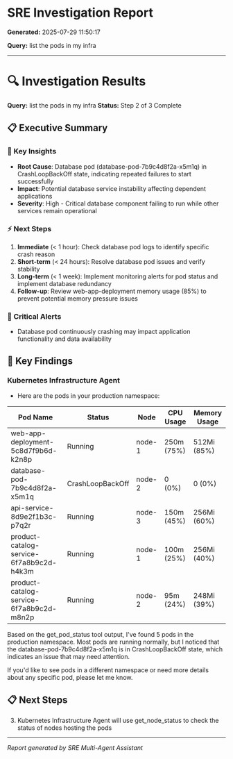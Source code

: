 # SRE Investigation Report

**Generated:** 2025-07-29 11:50:17

**Query:** list the pods in my infra

---

# 🔍 Investigation Results

**Query:** list the pods in my infra
**Status:** Step 2 of 3 Complete

## 📋 Executive Summary

### 🎯 Key Insights
- **Root Cause**: Database pod (database-pod-7b9c4d8f2a-x5m1q) in CrashLoopBackOff state, indicating repeated failures to start successfully
- **Impact**: Potential database service instability affecting dependent applications
- **Severity**: High - Critical database component failing to run while other services remain operational

### ⚡ Next Steps
1. **Immediate** (< 1 hour): Check database pod logs to identify specific crash reason
2. **Short-term** (< 24 hours): Resolve database pod issues and verify stability
3. **Long-term** (< 1 week): Implement monitoring alerts for pod status and implement database redundancy
4. **Follow-up**: Review web-app-deployment memory usage (85%) to prevent potential memory pressure issues

### 🚨 Critical Alerts
- Database pod continuously crashing may impact application functionality and data availability

## 🎯 Key Findings

### Kubernetes Infrastructure Agent
- Here are the pods in your production namespace:

| Pod Name | Status | Node | CPU Usage | Memory Usage |
|----------|--------|------|-----------|-------------|
| web-app-deployment-5c8d7f9b6d-k2n8p | Running | node-1 | 250m (75%) | 512Mi (85%) |
| database-pod-7b9c4d8f2a-x5m1q | CrashLoopBackOff | node-2 | 0 (0%) | 0 (0%) |
| api-service-8d9e2f1b3c-p7q2r | Running | node-3 | 150m (45%) | 256Mi (60%) |
| product-catalog-service-6f7a8b9c2d-h4k3m | Running | node-1 | 100m (25%) | 256Mi (40%) |
| product-catalog-service-6f7a8b9c2d-m8n2p | Running | node-2 | 95m (24%) | 248Mi (39%) |

Based on the get_pod_status tool output, I've found 5 pods in the production namespace. Most pods are running normally, but I noticed that the database-pod-7b9c4d8f2a-x5m1q is in CrashLoopBackOff state, which indicates an issue that may need attention.

If you'd like to see pods in a different namespace or need more details about any specific pod, please let me know.

## 📋 Next Steps

3. Kubernetes Infrastructure Agent will use get_node_status to check the status of nodes hosting the pods


---
*Report generated by SRE Multi-Agent Assistant*

